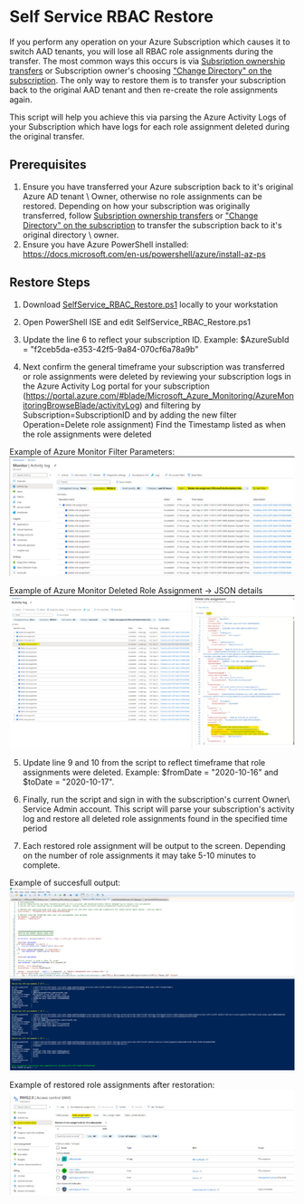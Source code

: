 # Self Service RBAC Restore
If you perform any operation on your Azure Subscription which causes it to switch AAD tenants, you will lose all RBAC role assignments during the transfer.  The most common ways this occurs is via [Subsription ownership transfers](https://docs.microsoft.com/en-us/azure/cost-management-billing/manage/billing-subscription-transfer) or Subscription owner's choosing ["Change Directory" on the subscription](https://docs.microsoft.com/en-us/azure/active-directory/fundamentals/active-directory-how-subscriptions-associated-directory#associate-a-subscription-to-a-directory).  The only way to restore them is to transfer your subscription back to the original AAD tenant and then re-create the role assignments again.  

This script will help you achieve this via parsing the Azure Activity Logs of your Subscription which have logs for each role assignment deleted during the original transfer.

## Prerequisites

1. Ensure you have transferred your Azure subscription back to it's original Azure AD tenant \ Owner, otherwise no role assignments can be restored.  Depending on how your subscription was originally transferred, follow [Subsription ownership transfers](https://docs.microsoft.com/en-us/azure/cost-management-billing/manage/billing-subscription-transfer) or  ["Change Directory" on the subscription](https://docs.microsoft.com/en-us/azure/active-directory/fundamentals/active-directory-how-subscriptions-associated-directory#associate-a-subscription-to-a-directory) to transfer the subscription back to it's original directory \ owner.
2. Ensure you have Azure PowerShell installed: https://docs.microsoft.com/en-us/powershell/azure/install-az-ps

## Restore Steps
1. Download [SelfService_RBAC_Restore.ps1](https://github.com/jasonfritts/SelfService_RBAC_Restore/blob/master/SelfService_RBAC_Restore.ps1) locally to your workstation

2. Open PowerShell ISE and edit SelfService_RBAC_Restore.ps1
3. Update the line 6 to reflect your subscription ID.  Example: $AzureSubId = "f2ceb5da-e353-42f5-9a84-070cf6a78a9b"
4. Next confirm the general timeframe your subscription was transferred or role assignments were deleted by reviewing your subscription logs in the Azure Activity Log portal for your subscription (https://portal.azure.com/#blade/Microsoft_Azure_Monitoring/AzureMonitoringBrowseBlade/activityLog)  and filtering by Subscription=SubscriptionID and by adding the new filter Operation=Delete role assignment)  Find the Timestamp listed as when the role assignments were deleted

Example of Azure Monitor Filter Parameters:
<img src="https://github.com/jasonfritts/SelfService_RBAC_Restore/blob/master/Example_AzureMonitor_DeleteRoleAssignment.png">

Example of Azure Monitor Deleted Role Assignment -> JSON details
<img src="https://github.com/jasonfritts/SelfService_RBAC_Restore/blob/master/Example_AzureMonitor_DeletedRoleAssignmentDetails.png">

5. Update line 9 and 10 from the script to reflect timeframe that role assignments were deleted.  Example: $fromDate = "2020-10-16" and $toDate = "2020-10-17".  

        
6. Finally, run the script and sign in with the subscription's current Owner\ Service Admin account.  This script will parse your subscription's activity log and restore all deleted role assignments found in the specified time period

7. Each restored role assignment will be output to the screen.  Depending on the number of role assignments it may take 5-10 minutes to complete.

Example of succesfull output:
<img src="https://github.com/jasonfritts/SelfService_RBAC_Restore/blob/master/Example_RestoredRoleAssignment.png">

Example of restored role assignments after restoration:
<img src="https://github.com/jasonfritts/SelfService_RBAC_Restore/blob/master/Example_RestoredRoleAssignments.png">

